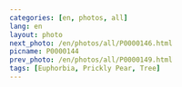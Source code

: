 ```yaml
---
categories: [en, photos, all]
lang: en
layout: photo
next_photo: /en/photos/all/P0000146.html
picname: P0000144
prev_photo: /en/photos/all/P0000149.html
tags: [Euphorbia, Prickly Pear, Tree]
---
```


